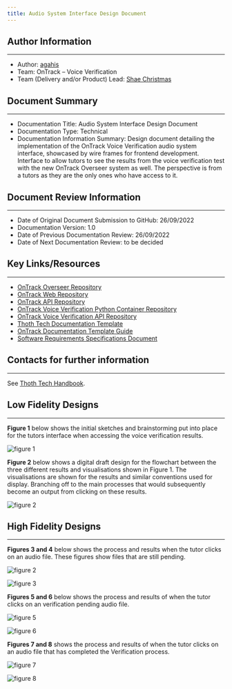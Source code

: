 ```yaml
---
title: Audio System Interface Design Document
---
```


## Author Information

---

- Author: [agahis](https://github.com/agahis)
- Team: OnTrack – Voice Verification
- Team (Delivery and/or Product) Lead: [Shae Christmas](https://github.com/ShaeChristmas)

## Document Summary

---

- Documentation Title: Audio System Interface Design Document
- Documentation Type: Technical
- Documentation Information Summary: Design document detailing the
  implementation of the OnTrack Voice Verification audio system interface,
  showcased by wire frames for frontend development. Interface to allow tutors
  to see the results from the voice verification test with the new OnTrack
  Overseer system as well. The perspective is from a tutors as they are the
  only ones who have access to it.

## Document Review Information

---

- Date of Original Document Submission to GitHub: 26/09/2022
- Documentation Version: 1.0
- Date of Previous Documentation Review: 26/09/2022
- Date of Next Documentation Review: to be decided

## Key Links/Resources

---

- [OnTrack Overseer Repository](https://github.com/thoth-tech/doubtfire-overseer)
- [OnTrack Web Repository](https://github.com/thoth-tech/doubtfire-web)
- [OnTrack API Repository](https://github.com/thoth-tech/doubtfire-api)
- [OnTrack Voice Verification Python Container Repository](https://github.com/thoth-tech/speaker-verification)
- [OnTrack Voice Verification API Repository](https://github.com/thoth-tech/speaker-verification-api)
- [Thoth Tech Documentation Template](https://github.com/thoth-tech/documentation/blob/main/docs/OnTrack/Documentation/OnTrack%20Documentation%20Template.md)
- [OnTrack Documentation Template Guide](https://github.com/thoth-tech/documentation/blob/main/docs/OnTrack/Documentation/OnTrack-Documentation-Template-Guide.md)
- [Software Requirements Specifications Document](https://github.com/thoth-tech/documentation/blob/main/docs/OnTrack/Voice%20Verification/Voice%20Verification%20SRS%20Document.md)

## Contacts for further information

---

See [Thoth Tech Handbook](https://github.com/thoth-tech/handbook/blob/main/README.md).

## Low Fidelity Designs

---

**Figure 1** below shows the initial sketches and brainstorming put into place
for the tutors interface when accessing the voice verification results.

![figure 1](Research%20&%20Findings/images/figure1.jpeg)

**Figure 2** below shows a digital draft design for the flowchart between
the three different results and visualisations shown in Figure 1. The
visualisations are shown for the results and similar conventions used for
display. Branching off to the main processes that would subsequently
become an output from clicking on these results.

![figure 2](Research%20&%20Findings/images/figure2.PNG)

## High Fidelity Designs

---

**Figures 3 and 4** below shows the process and results when the tutor clicks
on an audio file. These figures show files that are still pending.

![figure 2](Research%20&%20Findings/images/figure3.PNG)

![figure 3](Research%20&%20Findings/images/figure4.PNG)

**Figures 5 and 6** below shows the process and results of when the tutor
clicks on an verification pending audio file.

![figure 5](Research%20&%20Findings/images/figure5.PNG)

![figure 6](Research%20&%20Findings/images/figure6.PNG)

**Figures 7 and 8** shows the process and results of when the tutor clicks on
an audio file that has completed the Verification process.

![figure 7](Research%20&%20Findings/images/figure7.PNG)

![figure 8](Research%20&%20Findings/images/figure8.PNG)
